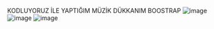 KODLUYORUZ İLE YAPTIĞIM MÜZİK DÜKKANIM BOOSTRAP ![image](https://user-images.githubusercontent.com/84055496/229395225-4728f897-7026-4d77-be92-de86fb2d73b9.png)
![image](https://user-images.githubusercontent.com/84055496/229395282-16902252-8ca8-40f5-87cf-3edec577ef2f.png)
![image](https://user-images.githubusercontent.com/84055496/229395359-68f52aca-bc51-4a8f-9495-5a4f13f272c6.png)

